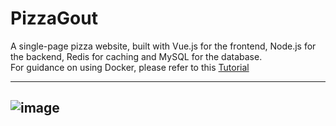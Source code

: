 # PizzaGout
A single-page pizza website, built with Vue.js for the frontend, Node.js for the backend, Redis for caching and MySQL for the database.  
For guidance on using Docker, please refer to this [Tutorial](https://github.com/LamSut/Play-with-Containers/tree/main/4.compose/pizza)

---
![image](https://github.com/user-attachments/assets/64e066e2-7108-44db-bec1-e4339336377f)
---

